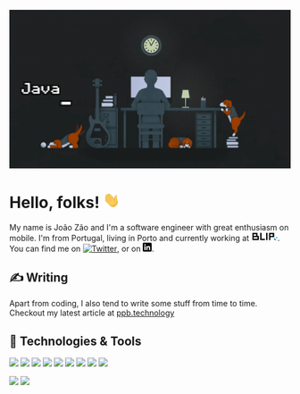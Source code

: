 ![Header](https://raw.githubusercontent.com/joaobzao/joaobzao/master/readme-header.gif?token=ACALHIWNIBOPFWK6ZWPSFM27G74NM "Header")

# Hello, folks! <img src="https://raw.githubusercontent.com/joaobzao/joaobzao/master/wave.gif?token=ACALHIS3WPZLNEGV5FTWGKK7G77KS" width="30px">

My name is João Zão and I'm a software engineer with great enthusiasm on mobile. I'm from Portugal, living in Porto and currently working at [![Blip][0.1]](1). You can find me on [![Twitter][1.2]][2],  or on [![LinkedIn][3.2]][4].

## &#x270d; Writing

Apart from coding, I also tend to write some stuff from time to time. Checkout my latest article at [ppb.technology](https://ppb.technology/2020/06/19/identifiers-for-ui-testing-a-reflection-based-approach/)

## 🔧 Technologies & Tools
![](https://img.shields.io/badge/OS-MacOS-informational?style=flat&logo=Apple&logoColor=white&color=2bbc8a)
![](https://img.shields.io/badge/Editor-IntelliJ_IDEA-informational?style=flat&logo=intellij-idea&logoColor=white&color=2bbc8a)
![](https://img.shields.io/badge/Editor-Android_Studio-informational?style=flat&logo=android-studio&logoColor=white&color=2bbc8a)
![](https://img.shields.io/badge/Editor-Xcode-informational?style=flat&logo=xcode&logoColor=white&color=2bbc8a)
![](https://img.shields.io/badge/Code-Kotlin-informational?style=flat&logo=kotlin&logoColor=white&color=2bbc8a)
![](https://img.shields.io/badge/Code-Swift-informational?style=flat&logo=swift&logoColor=white&color=2bbc8a)
![](https://img.shields.io/badge/Code-Java-informational?style=flat&logo=java&logoColor=white&color=2bbc8a)
![](https://img.shields.io/badge/Code-Dart-informational?style=flat&logo=dart&logoColor=white&color=2bbc8a)
![](https://img.shields.io/badge/Shell-Bash-informational?style=flat&logo=gnu-bash&logoColor=white&color=2bbc8a)

![](https://img.shields.io/badge/Android-informational?style=flat&logo=android&logoColor=white&color=2bbc8a)
![](https://img.shields.io/badge/iOS-informational?style=flat&logo=apple&logoColor=white&color=2bbc8a)

<!-- icons without padding -->

[0.1]: https://raw.githubusercontent.com/joaobzao/joaobzao/master/blip-logo.png?token=ACALHIXFJKFMAHYDAS5EL7S7HAASU (Blip icon with padding)
[1.2]: http://i.imgur.com/wWzX9uB.png (twitter icon without padding)
[2.2]: http://i.imgur.com/9I6NRUm.png (github icon without padding)
[3.2]: https://raw.githubusercontent.com/joaobzao/joaobzao/master/linkedin-3-16.png?token=ACALHISBS2ZF6CDMVGNX6QS7HAHEY (LinkedIn icon without padding)


<!-- links to your social media accounts and workplace-->

[1]: https://blip.pt
[2]: https://twitter.com/joaobzao
[3]: https://github.com/joaobzao
[4]: https://www.linkedin.com/in/joaobzao/